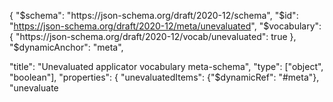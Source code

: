 {
  "$schema": "https://json-schema.org/draft/2020-12/schema",
  "$id": "https://json-schema.org/draft/2020-12/meta/unevaluated",
  "$vocabulary": {
    "https://json-schema.org/draft/2020-12/vocab/unevaluated": true
  },
  "$dynamicAnchor": "meta",

  "title": "Unevaluated applicator vocabulary meta-schema",
  "type": ["object", "boolean"],
  "properties": {
    "unevaluatedItems": {"$dynamicRef": "#meta"},
    "unevaluate